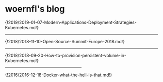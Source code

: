 # woernfl's blog

{!2019/2019-01-07-Modern-Applications-Deployment-Strategies-Kubernetes.md!}

---

{!2018/2018-11-10-Open-Source-Summit-Europe-2018.md!}

---

{!2018/2018-09-20-How-to-provision-persistent-volume-in-Kubernetes.md!}

<hr style="height:2px;border-width:0;color:gray;background-color:gray;width:50%">

{!2016/2016-12-18-Docker-what-the-hell-is-that.md!}